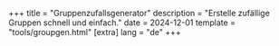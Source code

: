 +++
title = "Gruppenzufallsgenerator"
description = "Erstelle zufällige Gruppen schnell und einfach."
date = 2024-12-01
template = "tools/groupgen.html"
[extra]
lang = "de"
+++
